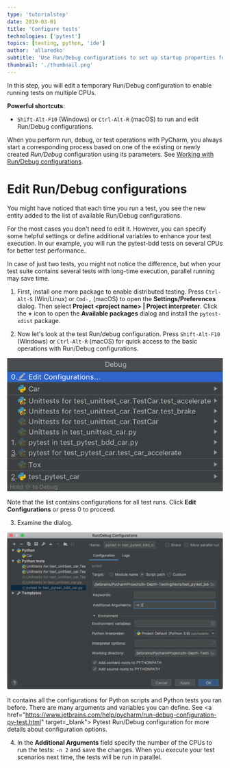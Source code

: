 ```yaml
---
type: 'tutorialstep'
date: 2019-03-01
title: 'Configure tests'
technologies: ['pytest']
topics: [testing, python, 'ide']
author: 'allaredko'
subtitle: 'Use Run/Debug configurations to set up startup properties for your test.'
thumbnail: './thumbnail.png'
---
```


In this step, you will edit a temporary Run/Debug configuration to enable running tests on multiple CPUs.

**Powerful shortcuts**: 
-  `Shift-Alt-F10` (Windows) or `Ctrl-Alt-R` (macOS) to run and edit Run/Debug configurations. 

When you perform run, debug, or test operations with PyCharm, you always start a corresponding process based on 
one of the existing or newly created _Run/Debug_ configuration using its parameters. 
See <a href="https://www.jetbrains.com/help/pycharm/run-debug-configuration.html" target="_blank">Working with Run/Debug configurations</a>. 

# Edit Run/Debug configurations

You might have noticed that each time you run a test, you see the new entity added to the list of available 
Run/Debug configurations.

For the most cases you don't need to edit it. However, you can specify some helpful settings or define additional variables
to enhance your test execution. In our example, you will run the pytest-bdd tests on several CPUs for better test
performance. 

In case of just two tests, you might not notice the difference, but when your test suite contains several tests with 
long-time execution, parallel running may save time.

1. First, install one more package to enable distributed testing. 
Press `Ctrl-Alt-S` (Win/Linux) or `Cmd-,` (macOS) to open the **Settings/Preferences** dialog. Then select 
**Project &lt;project name&gt; | Project interpreter**. Click the **+** icon to open the **Available packages** dialog and 
install the `pytest-xdist` package. 

2. Now let's look at the test Run/debug configuration. Press `Shift-Alt-F10` (Windows) or `Ctrl-Alt-R` (macOS) for
quick access to the basic operations with Run/Debug configurations.

![Code completion](screenshots/test_configuration_popup.png)

Note that the list contains configurations for all test runs. Click **Edit Configurations** or press 0 to proceed.

3. Examine the dialog.

![Code completion](screenshots/test_run_debug_configuration.png)

It contains all the configurations for Python scripts and Python tests you ran before. 
There are many arguments and variables you can define.
See <a href="https://www.jetbrains.com/help/pycharm/run-debug-configuration-py-test.html" target=_blank">
Pytest Run/Debug configuration</a> for more details about configuration options.

4. In the **Additional Arguments** field specify the number of the CPUs to run the tests: 
`-n 2` and save the changes. When you execute your test scenarios next time, the tests will be run in parallel.
